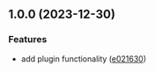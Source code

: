 ## 1.0.0 (2023-12-30)


### Features

* add plugin functionality ([e021630](https://github.com/Grumaks/rollup-plugin-path-rewrite/commit/e0216304c96f891a80f83f9b10ecbe458cba801a))

